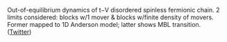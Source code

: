 
Out-of-equilibrium dynamics of t−V disordered spinless fermionic chain. 2 limits considered: blocks w/1 mover & blocks w/finite density of movers. Former mapped to 1D Anderson model; latter shows MBL transition. ([Twitter](https://twitter.com/JoshuahHeath/status/1171443168509751296))
